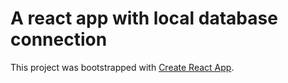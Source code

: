 # A react app with local database connection

This project was bootstrapped with [Create React App](https://github.com/facebook/create-react-app).
